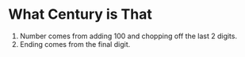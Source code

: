 # What Century is That

1. Number comes from adding 100 and chopping off the last 2 digits.
2. Ending comes from the final digit.

